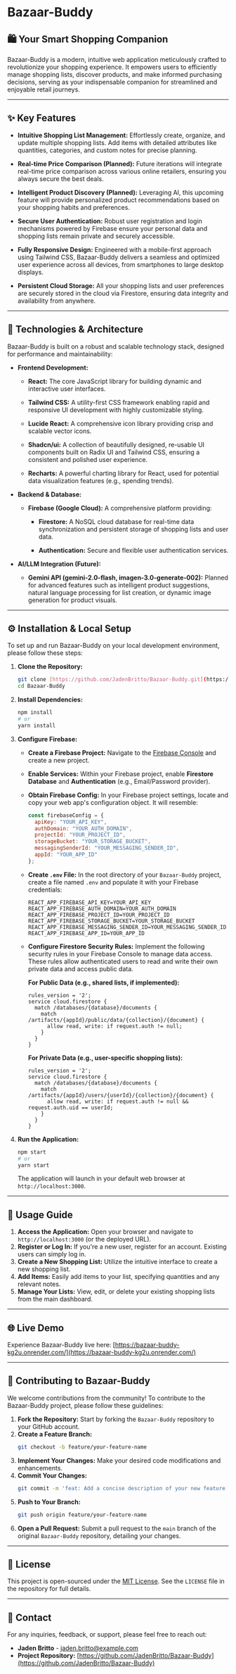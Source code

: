 # Bazaar-Buddy

## 🛍️ Your Smart Shopping Companion

Bazaar-Buddy is a modern, intuitive web application meticulously crafted to revolutionize your shopping experience. It empowers users to efficiently manage shopping lists, discover products, and make informed purchasing decisions, serving as your indispensable companion for streamlined and enjoyable retail journeys.

---

## ✨ Key Features

* **Intuitive Shopping List Management:** Effortlessly create, organize, and update multiple shopping lists. Add items with detailed attributes like quantities, categories, and custom notes for precise planning.

* **Real-time Price Comparison (Planned):** Future iterations will integrate real-time price comparison across various online retailers, ensuring you always secure the best deals.

* **Intelligent Product Discovery (Planned):** Leveraging AI, this upcoming feature will provide personalized product recommendations based on your shopping habits and preferences.

* **Secure User Authentication:** Robust user registration and login mechanisms powered by Firebase ensure your personal data and shopping lists remain private and securely accessible.

* **Fully Responsive Design:** Engineered with a mobile-first approach using Tailwind CSS, Bazaar-Buddy delivers a seamless and optimized user experience across all devices, from smartphones to large desktop displays.

* **Persistent Cloud Storage:** All your shopping lists and user preferences are securely stored in the cloud via Firestore, ensuring data integrity and availability from anywhere.

---

## 🚀 Technologies & Architecture

Bazaar-Buddy is built on a robust and scalable technology stack, designed for performance and maintainability:

* **Frontend Development:**

    * **React:** The core JavaScript library for building dynamic and interactive user interfaces.

    * **Tailwind CSS:** A utility-first CSS framework enabling rapid and responsive UI development with highly customizable styling.

    * **Lucide React:** A comprehensive icon library providing crisp and scalable vector icons.

    * **Shadcn/ui:** A collection of beautifully designed, re-usable UI components built on Radix UI and Tailwind CSS, ensuring a consistent and polished user experience.

    * **Recharts:** A powerful charting library for React, used for potential data visualization features (e.g., spending trends).

* **Backend & Database:**

    * **Firebase (Google Cloud):** A comprehensive platform providing:

        * **Firestore:** A NoSQL cloud database for real-time data synchronization and persistent storage of shopping lists and user data.

        * **Authentication:** Secure and flexible user authentication services.

* **AI/LLM Integration (Future):**

    * **Gemini API (gemini-2.0-flash, imagen-3.0-generate-002):** Planned for advanced features such as intelligent product suggestions, natural language processing for list creation, or dynamic image generation for product visuals.

---

## ⚙️ Installation & Local Setup

To set up and run Bazaar-Buddy on your local development environment, please follow these steps:

1.  **Clone the Repository:**
    ```bash
    git clone [https://github.com/JadenBritto/Bazaar-Buddy.git](https://github.com/JadenBritto/Bazaar-Buddy.git)
    cd Bazaar-Buddy
    ```

2.  **Install Dependencies:**
    ```bash
    npm install
    # or
    yarn install
    ```

3.  **Configure Firebase:**
    * **Create a Firebase Project:** Navigate to the [Firebase Console](https://console.firebase.google.com/) and create a new project.
    * **Enable Services:** Within your Firebase project, enable **Firestore Database** and **Authentication** (e.g., Email/Password provider).
    * **Obtain Firebase Config:** In your Firebase project settings, locate and copy your web app's configuration object. It will resemble:
        ```javascript
        const firebaseConfig = {
          apiKey: "YOUR_API_KEY",
          authDomain: "YOUR_AUTH_DOMAIN",
          projectId: "YOUR_PROJECT_ID",
          storageBucket: "YOUR_STORAGE_BUCKET",
          messagingSenderId: "YOUR_MESSAGING_SENDER_ID",
          appId: "YOUR_APP_ID"
        };
        ```
    * **Create `.env` File:** In the root directory of your `Bazaar-Buddy` project, create a file named `.env` and populate it with your Firebase credentials:
        ```
        REACT_APP_FIREBASE_API_KEY=YOUR_API_KEY
        REACT_APP_FIREBASE_AUTH_DOMAIN=YOUR_AUTH_DOMAIN
        REACT_APP_FIREBASE_PROJECT_ID=YOUR_PROJECT_ID
        REACT_APP_FIREBASE_STORAGE_BUCKET=YOUR_STORAGE_BUCKET
        REACT_APP_FIREBASE_MESSAGING_SENDER_ID=YOUR_MESSAGING_SENDER_ID
        REACT_APP_FIREBASE_APP_ID=YOUR_APP_ID
        ```
    * **Configure Firestore Security Rules:** Implement the following security rules in your Firebase Console to manage data access. These rules allow authenticated users to read and write their own private data and access public data.

        **For Public Data (e.g., shared lists, if implemented):**
        ```firestore
        rules_version = '2';
        service cloud.firestore {
          match /databases/{database}/documents {
            match /artifacts/{appId}/public/data/{collection}/{document} {
              allow read, write: if request.auth != null;
            }
          }
        }
        ```

        **For Private Data (e.g., user-specific shopping lists):**
        ```firestore
        rules_version = '2';
        service cloud.firestore {
          match /databases/{database}/documents {
            match /artifacts/{appId}/users/{userId}/{collection}/{document} {
              allow read, write: if request.auth != null && request.auth.uid == userId;
            }
          }
        }
        ```

4.  **Run the Application:**
    ```bash
    npm start
    # or
    yarn start
    ```
    The application will launch in your default web browser at `http://localhost:3000`.

---

## 📖 Usage Guide

1.  **Access the Application:** Open your browser and navigate to `http://localhost:3000` (or the deployed URL).
2.  **Register or Log In:** If you're a new user, register for an account. Existing users can simply log in.
3.  **Create a New Shopping List:** Utilize the intuitive interface to create a new shopping list.
4.  **Add Items:** Easily add items to your list, specifying quantities and any relevant notes.
5.  **Manage Your Lists:** View, edit, or delete your existing shopping lists from the main dashboard.

---

## 🌐 Live Demo

Experience Bazaar-Buddy live here: [https://bazaar-buddy-kg2u.onrender.com/](https://bazaar-buddy-kg2u.onrender.com/)

---

## 🤝 Contributing to Bazaar-Buddy

We welcome contributions from the community! To contribute to the Bazaar-Buddy project, please follow these guidelines:

1.  **Fork the Repository:** Start by forking the `Bazaar-Buddy` repository to your GitHub account.
2.  **Create a Feature Branch:**
    ```bash
    git checkout -b feature/your-feature-name
    ```
3.  **Implement Your Changes:** Make your desired code modifications and enhancements.
4.  **Commit Your Changes:**
    ```bash
    git commit -m 'feat: Add a concise description of your new feature or fix'
    ```
5.  **Push to Your Branch:**
    ```bash
    git push origin feature/your-feature-name
    ```
6.  **Open a Pull Request:** Submit a pull request to the `main` branch of the original `Bazaar-Buddy` repository, detailing your changes.

---

## 📄 License

This project is open-sourced under the [MIT License](https://opensource.org/licenses/MIT). See the `LICENSE` file in the repository for full details.

---

## 📧 Contact

For any inquiries, feedback, or support, please feel free to reach out:

* **Jaden Britto** - [jaden.britto@example.com](mailto:jaden.britto@example.com)
* **Project Repository:** [https://github.com/JadenBritto/Bazaar-Buddy](https://github.com/JadenBritto/Bazaar-Buddy)

